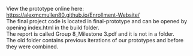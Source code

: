 View the prototype online here: https://alexmcmullen80.github.io/Enrollment-Website/
<br>
The final project code is located in final-prototype and can be opened by opening index.html in the build folder.
<br>
The report is called Group 8_Milestone 3.pdf and it is not in a folder.
<br>
The old folder contains previous iterations of our prototypes and before they were combined.
